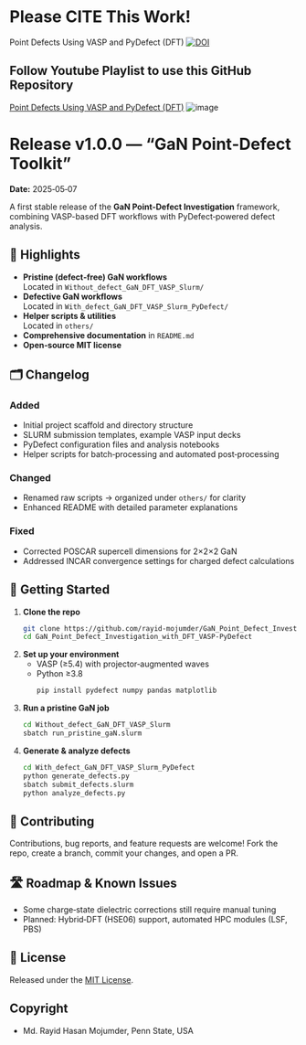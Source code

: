 # Please CITE This Work!
Point Defects Using VASP and PyDefect (DFT) [![DOI](https://zenodo.org/badge/DOI/10.5281/zenodo.15358398.svg)](https://doi.org/10.5281/zenodo.15358398)

## Follow Youtube Playlist to use this GitHub Repository
[Point Defects Using VASP and PyDefect (DFT)](https://www.youtube.com/playlist?list=PLSm7ZQMDqBcdkODXc4n9LvCrBzmgtRQpA)
![image](https://github.com/rayid-mojumder/GaN_Point_Defect_Investigation_with_DFT_VASP-PyDefect/assets/39030809/588d2b4a-6200-402a-b8f6-e7e1f82a55c2)

# Release v1.0.0 — “GaN Point‑Defect Toolkit”
**Date:** 2025‑05‑07

A first stable release of the **GaN Point‑Defect Investigation** framework, combining VASP-based DFT workflows with PyDefect‑powered defect analysis.

## 🚀 Highlights

- **Pristine (defect‑free) GaN workflows**  
  Located in `Without_defect_GaN_DFT_VASP_Slurm/`
- **Defective GaN workflows**  
  Located in `With_defect_GaN_DFT_VASP_Slurm_PyDefect/`
- **Helper scripts & utilities**  
  Located in `others/`
- **Comprehensive documentation** in `README.md`
- **Open‑source MIT license**  

## 🗂️ Changelog

### Added
- Initial project scaffold and directory structure  
- SLURM submission templates, example VASP input decks  
- PyDefect configuration files and analysis notebooks  
- Helper scripts for batch‑processing and automated post‑processing  

### Changed
- Renamed raw scripts → organized under `others/` for clarity  
- Enhanced README with detailed parameter explanations  

### Fixed
- Corrected POSCAR supercell dimensions for 2×2×2 GaN  
- Addressed INCAR convergence settings for charged defect calculations  

## 📖 Getting Started

1. **Clone the repo**  
   ```bash
   git clone https://github.com/rayid-mojumder/GaN_Point_Defect_Investigation_with_DFT_VASP-PyDefect.git
   cd GaN_Point_Defect_Investigation_with_DFT_VASP-PyDefect
   ```
2. **Set up your environment**  
   - VASP (≥5.4) with projector‑augmented waves  
   - Python ≥3.8  
     ```bash
     pip install pydefect numpy pandas matplotlib
     ```
3. **Run a pristine GaN job**  
   ```bash
   cd Without_defect_GaN_DFT_VASP_Slurm
   sbatch run_pristine_gaN.slurm
   ```
4. **Generate & analyze defects**  
   ```bash
   cd With_defect_GaN_DFT_VASP_Slurm_PyDefect
   python generate_defects.py
   sbatch submit_defects.slurm
   python analyze_defects.py
   ```

## 📝 Contributing

Contributions, bug reports, and feature requests are welcome! Fork the repo, create a branch, commit your changes, and open a PR.

## 🛣️ Roadmap & Known Issues

- Some charge‑state dielectric corrections still require manual tuning  
- Planned: Hybrid‑DFT (HSE06) support, automated HPC modules (LSF, PBS)  

## 📄 License

Released under the [MIT License](./LICENSE).

## Copyright
* Md. Rayid Hasan Mojumder, Penn State, USA
